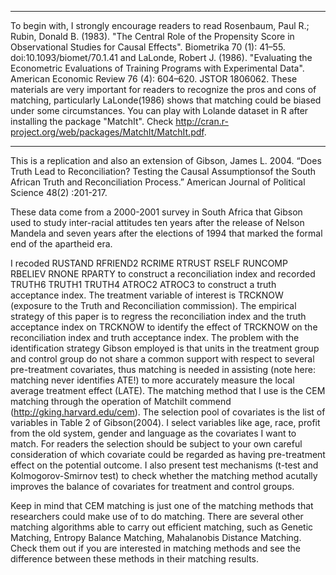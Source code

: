 ****
To begin with, I strongly encourage readers to read Rosenbaum, Paul R.; Rubin, Donald B. (1983). "The Central Role of the Propensity Score in Observational Studies for Causal Effects". Biometrika 70 (1): 41–55. doi:10.1093/biomet/70.1.41 and LaLonde, Robert J. (1986). "Evaluating the Econometric Evaluations of Training Programs with Experimental Data". American Economic Review 76 (4): 604–620. JSTOR 1806062. These materials are very important for readers to recognize the pros and cons of matching, particularly LaLonde(1986) shows that matching could be biased under some circumstances. You can play with Lolande dataset in R after installing the package "MatchIt". Check http://cran.r-project.org/web/packages/MatchIt/MatchIt.pdf.
****

This is a replication and also an extension of Gibson, James L. 2004. “Does Truth Lead to Reconciliation? Testing the 
Causal Assumptionsof the South African Truth and Reconciliation Process.” American Journal of Political Science 48(2)
:201-217.

These data come from a 2000-2001 survey in South Africa that Gibson used to study inter-racial attitudes ten years after 
the release of Nelson Mandela and seven years after the elections of 1994 that marked the formal end of the apartheid era.

I recoded RUSTAND RFRIEND2 RCRIME RTRUST RSELF RUNCOMP RBELIEV RNONE RPARTY to construct a reconciliation index and 
recorded TRUTH6 TRUTH1 TRUTH4 ATROC2 ATROC3 to construct a truth acceptance index. The treatment variable of interest 
is TRCKNOW (exposure to the Truth and Reconciliation commission). The empirical strategy of this paper is to regress the 
reconciliation index and the truth acceptance index on TRCKNOW to identify the effect of TRCKNOW on the reconciliation 
index and truth acceptance index. The problem with the identification strategy Gibson employed is that units in the 
treatment group and control group do not share a common support with respect to several pre-treatment covariates, thus 
matching is needed in assisting (note here: matching never identifies ATE!) to more accurately measure the local average 
treatment effect (LATE). The matching method that I use is the CEM matching through the operation of MatchiIt commend 
(http://gking.harvard.edu/cem). The selection pool of covariates is the list of variables in Table 2 of Gibson(2004). I 
select variables like age, race, profit from the old system, gender and language as the covariates I want to match. For 
readers the selection should be subject to your own careful consideration of which covariate could be regarded as having pre-treatment effect on the potential outcome. I also present test mechanisms (t-test and Kolmogorov-Smirnov test) to check whether the matching method acutally improves the balance of covariates for treatment and control groups. 

Keep in mind that CEM matching is just one of the matching methods that researchers could make use of to do matching. There are several other matching algorithms able to carry out efficient matching, such as Genetic Matching, Entropy Balance Matching, Mahalanobis Distance Matching. Check them out if you are interested in matching methods and see the difference between these methods in their matching results. 
